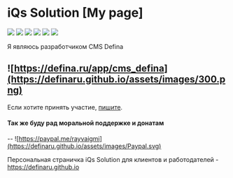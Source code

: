 # iQs Solution [My page]

![](https://img.shields.io/github/stars/pandao/editor.md.svg) 
![](https://img.shields.io/github/forks/pandao/editor.md.svg) 
![](https://img.shields.io/github/tag/pandao/editor.md.svg) 
![](https://img.shields.io/github/release/pandao/editor.md.svg) 
![](https://img.shields.io/github/issues/pandao/editor.md.svg) 
![](https://img.shields.io/bower/v/editor.md.svg)

Я являюсь разработчиком CMS Defina

![https://defina.ru/app/cms_defina](https://definaru.github.io/assets/images/300.png)
--
Если хотите принять участие, [пишите](https://github.com/definaru/definaru.github.io/issues).
#### Так же буду рад моральной поддержке и донатам
--
![https://paypal.me/rayvaigmi](https://definaru.github.io/assets/images/Paypal.svg)

Персональная страничка iQs Solution для клиентов и работодателей - https://definaru.github.io
